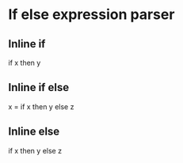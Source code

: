 # If else expression parser

## Inline if
if x then y

## Inline if else
x = if x then y else z

## Inline else
if x then
	y
else z